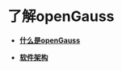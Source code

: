 # 了解openGauss<a name="ZH-CN_TOPIC_0000001210301868"></a>

-   **[什么是openGauss](什么是openGauss.md)**  

-   **[软件架构](软件架构.md)**  


